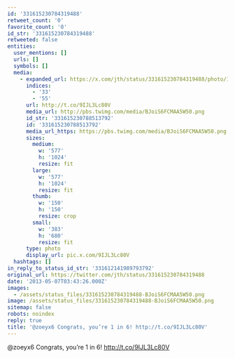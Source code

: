 ```yaml
---
id: '331615230784319488'
retweet_count: '0'
favorite_count: '0'
id_str: '331615230784319488'
retweeted: false
entities:
  user_mentions: []
  urls: []
  symbols: []
  media:
    - expanded_url: https://x.com/jth/status/331615230784319488/photo/1
      indices:
        - '33'
        - '55'
      url: http://t.co/9IJL3Lc80V
      media_url: http://pbs.twimg.com/media/BJoiS6FCMAA5W50.png
      id_str: '331615230788513792'
      id: '331615230788513792'
      media_url_https: https://pbs.twimg.com/media/BJoiS6FCMAA5W50.png
      sizes:
        medium:
          w: '577'
          h: '1024'
          resize: fit
        large:
          w: '577'
          h: '1024'
          resize: fit
        thumb:
          w: '150'
          h: '150'
          resize: crop
        small:
          w: '383'
          h: '680'
          resize: fit
      type: photo
      display_url: pic.x.com/9IJL3Lc80V
  hashtags: []
in_reply_to_status_id_str: '331612141989793792'
original_url: https://twitter.com/jth/status/331615230784319488
date: '2013-05-07T03:43:26.000Z'
images:
  - /assets/status_files/331615230784319488-BJoiS6FCMAA5W50.png
image: /assets/status_files/331615230784319488-BJoiS6FCMAA5W50.png
sitemap: false
robots: noindex
reply: true
title: '@zoeyx6 Congrats, you’re 1 in 6! http://t.co/9IJL3Lc80V'
---
```


@zoeyx6 Congrats, you’re 1 in 6! http://t.co/9IJL3Lc80V